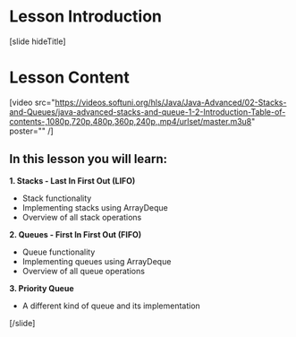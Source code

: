 # Lesson Introduction

[slide hideTitle]

# Lesson Content

[video src="https://videos.softuni.org/hls/Java/Java-Advanced/02-Stacks-and-Queues/java-advanced-stacks-and-queue-1-2-Introduction-Table-of-contents-,1080p,720p,480p,360p,240p,.mp4/urlset/master.m3u8" poster="" /]

## In this lesson you will learn:

**1. Stacks - Last In First Out (LIFO)**
- Stack functionality
- Implementing stacks using ArrayDeque
- Overview of all stack operations

**2. Queues - First In First Out (FIFO)**
- Queue functionality
- Implementing queues using ArrayDeque
- Overview of all queue operations

**3. Priority Queue**
- A different kind of queue and its implementation

[/slide]
